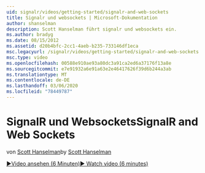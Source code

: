 ```yaml
---
uid: signalr/videos/getting-started/signalr-and-web-sockets
title: Signalr und websockets | Microsoft-Dokumentation
author: shanselman
description: Scott Hanselman führt signalr und websockets ein.
ms.author: bradyg
ms.date: 08/15/2012
ms.assetid: d20b4bfc-2cc1-4aeb-b235-733146df1eca
msc.legacyurl: /signalr/videos/getting-started/signalr-and-web-sockets
msc.type: video
ms.openlocfilehash: 00588e910ae93a80dc3a91ca2ed6a37176f13a8e
ms.sourcegitcommit: e7e91932a6e91a63e2e46417626f39d6b244a3ab
ms.translationtype: MT
ms.contentlocale: de-DE
ms.lasthandoff: 03/06/2020
ms.locfileid: "78449787"
---
```

# <a name="signalr-and-web-sockets"></a><span data-ttu-id="d2431-103">SignalR und Websockets</span><span class="sxs-lookup"><span data-stu-id="d2431-103">SignalR and Web Sockets</span></span>

<span data-ttu-id="d2431-104">von [Scott Hanselman](https://github.com/shanselman)</span><span class="sxs-lookup"><span data-stu-id="d2431-104">by [Scott Hanselman](https://github.com/shanselman)</span></span>

[<span data-ttu-id="d2431-105">&#9654;Video ansehen (6 Minuten)</span><span class="sxs-lookup"><span data-stu-id="d2431-105">&#9654; Watch video (6 minutes)</span></span>](https://channel9.msdn.com/Blogs/ASP-NET-Site-Videos/signalr-and-web-sockets)
